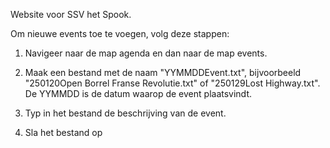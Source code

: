 Website voor SSV het Spook.

Om nieuwe events toe te voegen, volg deze stappen:

1. Navigeer naar de map agenda en dan naar de map events.

2. Maak een bestand met de naam "YYMMDDEvent.txt", bijvoorbeeld "250120Open Borrel Franse Revolutie.txt" of "250129Lost Highway.txt". De YYMMDD is de datum waarop de event plaatsvindt.

3. Typ in het bestand de beschrijving van de event.

4. Sla het bestand op
